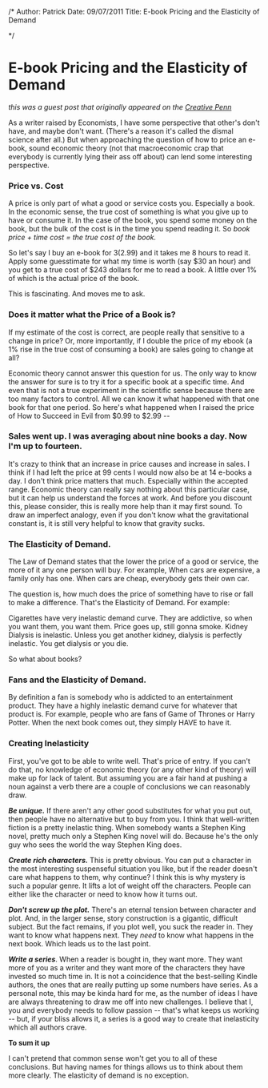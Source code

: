/*
Author: Patrick
Date: 09/07/2011
Title: E-book Pricing and the Elasticity of Demand

*/

# E-book Pricing and the Elasticity of Demand

*this was a guest post  that originally appeared on the [Creative Penn](http://www.thecreativepenn.com/‎)*

As a writer raised by Economists, I have some perspective that other's don't have, and maybe don't want. (There's a reason it's called the dismal science after all.) But when approaching the question of how to price an e-book, sound economic theory (not that macroeconomic crap that everybody is currently lying their ass off about) can lend some interesting perspective.

### Price vs. Cost

A price is only part of what a good or service costs you. Especially a book. In the economic sense, the true cost of something is what you give up to have or consume it. In the case of the book, you spend some money on the book, but the bulk of the cost is in the time you spend reading it. So _book price + time cost = the true cost of the book._

So let's say I buy an e-book for $3 ($2.99) and it takes me 8 hours to read it. Apply some guesstimate for what my time is worth (say $30 an hour) and you get to a true cost of $243 dollars for me to read a book. A little over 1% of which is the actual price of the book.

This is fascinating. And moves me to ask.

### Does it matter what the Price of a Book is? 

If my estimate of the cost is correct, are people really that sensitive to a change in price? Or, more importantly, if I double the price of my ebook (a 1% rise in the true cost of consuming a book) are sales going to change at all?

Economic theory cannot answer this question for us. The only way to know the answer for sure is to try it for a specific book at a specific time. And even that is not a true experiment in the scientific sense because there are too many factors to control. All we can know it what happened with that one book for that one period. So here's what happened when I raised the price of How to Succeed in Evil from $0.99 to $2.99 --

### Sales went up. I was averaging about nine books a day. Now I'm up to fourteen.

It's crazy to think that an increase in price causes and increase in sales. I think if I had left the price at 99 cents I would now also be at 14 e-books a day. I don't think price matters that much. Especially within the accepted range. Economic theory can really say nothing about this particular case, but it can help us understand the forces at work. And before you discount this, please consider, this is really more help than it may first sound. To draw an imperfect analogy, even if you don't know what the gravitational constant is, it is still very helpful to know that gravity sucks.

### The Elasticity of Demand.

The Law of Demand states that the lower the price of a good or service, the more of it any one person will buy. For example, When cars are expensive, a family only has one. When cars are cheap, everybody gets their own car.

The question is, how much does the price of something have to rise or fall to make a difference. That's the Elasticity of Demand. For example:

Cigarettes have very inelastic demand curve. They are addictive, so when you want them, you want them. Price goes up, still gonna smoke. Kidney Dialysis is inelastic. Unless you get another kidney, dialysis is perfectly inelastic. You get dialysis or you die.

So what about books?

### Fans and the Elasticity of Demand.

By definition a fan is somebody who is addicted to an entertainment product. They have a highly inelastic demand curve for whatever that product is. For example, people who are fans of Game of Thrones or Harry Potter. When the next book comes out, they simply HAVE to have it.

### Creating Inelasticity

First, you've got to be able to write well. That's price of entry. If you can't do that, no knowledge of economic theory (or any other kind of theory) will make up for lack of talent. But assuming you are a fair hand at pushing a noun against a verb there are a couple of conclusions we can reasonably draw.

**_Be unique._** If there aren't any other good substitutes for what you put out, then people have no alternative but to buy from you. I think that well-written fiction is a pretty inelastic thing. When somebody wants a Stephen King novel, pretty much only a Stephen King novel will do. Because he's the only guy who sees the world the way Stephen King does.

_**Create rich characters.**_ This is pretty obvious. You can put a character in the most interesting suspenseful situation you like, but if the reader doesn't care what happens to them, why continue? I think this is why mystery is such a popular genre. It lifts a lot of weight off the characters. People can either like the character or need to know how it turns out.

_**Don't screw up the plot.**_ There's an eternal tension between character and plot. And, in the larger sense, story construction is a gigantic, difficult subject. But the fact remains, if you plot well, you suck the reader in. They want to know what happens next. They _need_ to know what happens in the next book. Which leads us to the last point.

_**Write a series**_. When a reader is bought in, they want more. They want more of you as a writer and they want more of the characters they have invested so much time in. It is not a coincidence that the best-selling Kindle authors, the ones that are really putting up some numbers have series. As a personal note, this may be kinda hard for me, as the number of ideas I have are always threatening to draw me off into new challenges. I believe that I, you and everybody needs to follow passion -- that's what keeps us working -- but, if your bliss allows it, a series is a good way to create that inelasticity which all authors crave.

**To sum it up**

I can't pretend that common sense won't get you to all of these conclusions. But having names for things allows us to think about them more clearly. The elasticity of demand is no exception.


